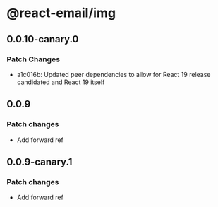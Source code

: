 # @react-email/img

## 0.0.10-canary.0

### Patch Changes

- a1c016b: Updated peer dependencies to allow for React 19 release candidated and React 19 itself

## 0.0.9

### Patch changes

- Add forward ref

## 0.0.9-canary.1

### Patch changes

- Add forward ref
